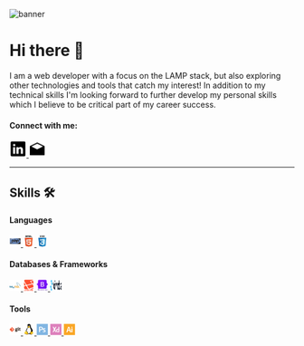 ![banner](https://user-images.githubusercontent.com/18701723/201604177-1b95ac6e-2197-472c-bc06-7210d16c9361.png)

# Hi there 👋
I am a web developer with a focus on the LAMP stack, but also exploring other technologies and tools that catch my interest! In addition to my technical skills I'm looking forward to further develop my personal skills which I believe to be critical part of my career success.

#### Connect with me:
<a href="https://www.linkedin.com/in/mentorg/" target="blank">
  <img src="https://github.com/ionic-team/ionicons/blob/main/src/svg/logo-linkedin.svg" alt="" height="30" width="30" />
</a>
<a href="mailto:emersonpess011108@gmail.com?" target="blank">
  <img src="https://github.com/ionic-team/ionicons/blob/main/src/svg/mail-open-sharp.svg" alt="" height="30" width="30" />
</a>

---

## Skills :hammer_and_wrench:

#### Languages

<a href="https://www.php.net/" target="_blank"> 
  <img src="https://github.com/devicons/devicon/blob/master/icons/php/php-original.svg" title="PHP" alt="PHP" width="20" height="20"/> 
</a>
<a href="https://www.w3.org/html/" target="_blank"> 
  <img src="https://github.com/devicons/devicon/blob/master/icons/html5/html5-original-wordmark.svg" title="HTML" alt="HTML" width="20" height="20"/> 
</a>
<a href="https://www.w3.org/css/" target="_blank"> 
  <img src="https://github.com/devicons/devicon/blob/master/icons/css3/css3-original-wordmark.svg" title="CSS" alt="CSS" width="20" height="20"/>
</a>

#### Databases & Frameworks

<a href="https://www.mysql.com/" target="_blank">
  <img src="https://github.com/devicons/devicon/blob/master/icons/mysql/mysql-original-wordmark.svg" title="MySQL" alt="MySQL" width="20" height="20"/> 
</a>
<a href="https://laravel.com/" target="_blank"> 
  <img src="https://github.com/devicons/devicon/blob/master/icons/laravel/laravel-plain-wordmark.svg" title="Laravel" alt="Laravel" width="20" height="20"/> 
</a>
<a href="https://getbootstrap.com/" target="_blank"> 
  <img src="https://github.com/devicons/devicon/blob/master/icons/bootstrap/bootstrap-original-wordmark.svg" title="Bootstrap" alt="Boostrap" width="20" height="20"/> 
</a>
<a href="https://tailwindcss.com/" target="_blank"> 
  <img src="https://github.com/devicons/devicon/blob/master/icons/tailwindcss/tailwindcss-original-wordmark.svg" title="Tailwind CSS" alt="Tailwind CSS" width="20" height="20"/> 
</a>

#### Tools

<a href="https://git-scm.com/" target="_blank">
  <img src="https://github.com/devicons/devicon/blob/master/icons/git/git-original-wordmark.svg" title="Git" alt="Git" width="20" height="20"/> 
</a>
<a href="https://www.linux.org/" target="_blank"> 
  <img src="https://github.com/devicons/devicon/blob/master/icons/linux/linux-original.svg" title="Linux" alt="Linux" width="20" height="20"/> 
</a>
<a href="https://www.adobe.com/products/photoshop.html" target="_blank">
  <img src="https://github.com/devicons/devicon/blob/master/icons/photoshop/photoshop-plain.svg" title="Adobe Photoshop" alt="Adobe Photoshop" width="20" height="20"/> 
</a>
<a href="https://www.adobe.com/products/xd.html" target="_blank">
  <img src="https://github.com/devicons/devicon/blob/master/icons/xd/xd-plain.svg" title="Adobe XD" alt="Adobe XD" width="20" height="20"/> 
</a>
<a href="https://www.adobe.com/products/illustrator.html" target="_blank">
  <img src="https://github.com/devicons/devicon/blob/master/icons/illustrator/illustrator-plain.svg" title="Adobe Illustrator" alt="Adobe Illustrator" width="20" height="20"/> 
</a>
